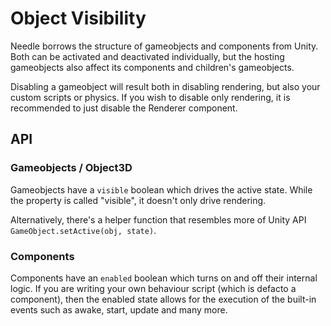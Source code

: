 # Object Visibility

Needle borrows the structure of gameobjects and components from Unity. Both can be activated and deactivated individually, but the hosting gameobjects also affect its components and children's gameobjects.

Disabling a gameobject will result both in disabling rendering, but also your custom scripts or physics. If you wish to disable only rendering, it is recommended to just disable the Renderer component.

## API

### Gameobjects / Object3D
Gameobjects have a `visible` boolean which drives the active state. While the property is called "visible", it doesn't only drive rendering. 

Alternatively, there's a helper function that resembles more of Unity API `GameObject.setActive(obj, state)`.

### Components
Components have an `enabled` boolean which turns on and off their internal logic. If you are writing your own behaviour script (which is defacto a component), then the enabled state allows for the execution of the built-in events such as awake, start, update and many more.